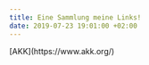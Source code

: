 ```yaml
---
title: Eine Sammlung meine Links!
date: 2019-07-23 19:01:00 +02:00
---
```

<head><script async src="https://pagead2.googlesyndication.com/pagead/js/adsbygoogle.js"></script>
<script></head>
  (adsbygoogle = window.adsbygoogle || []).push({
    google_ad_client: "ca-pub-2853738543634103",
    enable_page_level_ads: true
  });
</script>
[AKK](https://www.akk.org/)